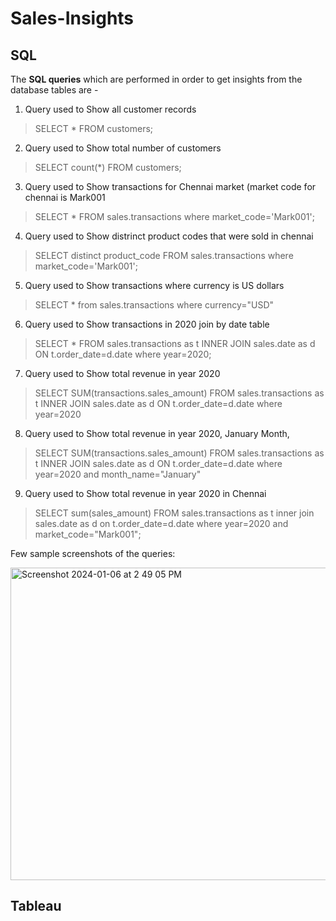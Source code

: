 # Sales-Insights
## SQL 

The **SQL queries** which are performed in order to get insights from the database tables are - 

1. Query used to Show all customer records

> SELECT * FROM customers;

2. Query used to Show total number of customers

> SELECT count(*) FROM customers;

3. Query used to Show transactions for Chennai market (market code for chennai is Mark001

> SELECT * FROM sales.transactions where market_code='Mark001';

4. Query used to Show distrinct product codes that were sold in chennai

> SELECT distinct product_code FROM sales.transactions where market_code='Mark001';

5. Query used to Show transactions where currency is US dollars

> SELECT * from sales.transactions where currency="USD"

6. Query used to Show transactions in 2020 join by date table

> SELECT * FROM sales.transactions as t INNER JOIN sales.date as d ON t.order_date=d.date where year=2020;

7. Query used to Show total revenue in year 2020

> SELECT SUM(transactions.sales_amount) FROM sales.transactions as t INNER JOIN sales.date as d ON t.order_date=d.date where year=2020

8. Query used to Show total revenue in year 2020, January Month,

> SELECT SUM(transactions.sales_amount) FROM sales.transactions as t INNER JOIN sales.date as d ON t.order_date=d.date where year=2020 and month_name="January"

9. Query used to Show total revenue in year 2020 in Chennai

> SELECT sum(sales_amount) FROM sales.transactions as t inner join sales.date as d on t.order_date=d.date
where year=2020 and market_code="Mark001";

Few sample screenshots of the queries: 

<img width="600" height="500" alt="Screenshot 2024-01-06 at 2 49 05 PM" src="https://github.com/Narayana-Royal/Sales-Insights/assets/88378136/3a233c4d-5d9e-478f-9998-573876ab552f">


## Tableau
